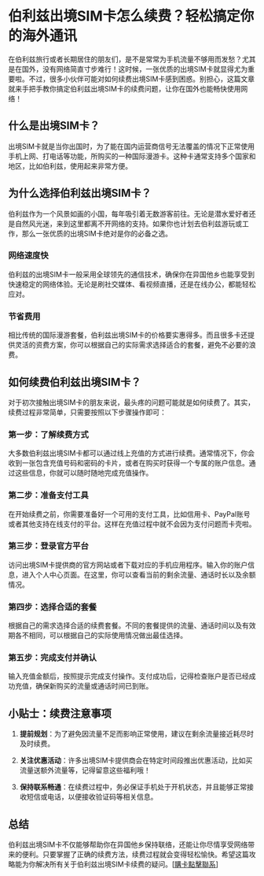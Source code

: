 # 伯利兹出境SIM卡怎么续费？轻松搞定你的海外通讯

在伯利兹旅行或者长期居住的朋友们，是不是常常为手机流量不够用而发愁？尤其是在国外，没有网络简直寸步难行！这时候，一张优质的出境SIM卡就显得尤为重要啦。不过，很多小伙伴可能对如何续费出境SIM卡感到困惑。别担心，这篇文章就来手把手教你搞定伯利兹出境SIM卡的续费问题，让你在国外也能畅快使用网络！

## 什么是出境SIM卡？

出境SIM卡就是当你出国时，为了能在国内运营商信号无法覆盖的情况下正常使用手机上网、打电话等功能，所购买的一种国际漫游卡。这种卡通常支持多个国家和地区，比如伯利兹，使用起来非常方便。

## 为什么选择伯利兹出境SIM卡？

伯利兹作为一个风景如画的小国，每年吸引着无数游客前往。无论是潜水爱好者还是自然风光迷，来到这里都离不开网络的支持。如果你也计划去伯利兹游玩或工作，那么一张优质的出境SIM卡绝对是你的必备之选。

### 网络速度快

伯利兹的出境SIM卡一般采用全球领先的通信技术，确保你在异国他乡也能享受到快速稳定的网络体验。无论是刷社交媒体、看视频直播，还是在线办公，都能轻松应对。

### 节省费用

相比传统的国际漫游套餐，伯利兹出境SIM卡的价格要实惠得多。而且很多卡还提供灵活的资费方案，你可以根据自己的实际需求选择适合的套餐，避免不必要的浪费。

## 如何续费伯利兹出境SIM卡？

对于初次接触出境SIM卡的朋友来说，最头疼的问题可能就是如何续费了。其实，续费过程非常简单，只需要按照以下步骤操作即可：

### 第一步：了解续费方式

大多数伯利兹出境SIM卡都可以通过线上充值的方式进行续费。通常情况下，你会收到一张包含充值号码和密码的卡片，或者在购买时获得一个专属的账户信息。通过这些信息，你就可以随时随地完成充值操作。

### 第二步：准备支付工具

在开始续费之前，你需要准备好一个可用的支付工具，比如信用卡、PayPal账号或者其他支持在线支付的平台。这样在充值过程中就不会因为支付问题而卡壳啦。

### 第三步：登录官方平台

访问出境SIM卡提供商的官方网站或者下载对应的手机应用程序。输入你的账户信息，进入个人中心页面。在这里，你可以查看当前的剩余流量、通话时长以及余额情况。

### 第四步：选择合适的套餐

根据自己的需求选择合适的续费套餐。不同的套餐提供的流量、通话时间以及有效期各不相同，可以根据自己的实际使用情况做出最佳选择。

### 第五步：完成支付并确认

输入充值金额后，按照提示完成支付操作。支付成功后，记得检查账户是否已经成功充值，确保新购买的流量或通话时间已到账。

## 小贴士：续费注意事项

1. **提前规划**：为了避免因流量不足而影响正常使用，建议在剩余流量接近耗尽时及时续费。
   
2. **关注优惠活动**：许多出境SIM卡提供商会在特定时间段推出优惠活动，比如买流量送额外流量等，记得留意这些福利哦！

3. **保持联系畅通**：在续费过程中，务必保证手机处于开机状态，并且能够正常接收短信或电话，以便接收验证码等相关信息。

## 总结

伯利兹出境SIM卡不仅能够帮助你在异国他乡保持联络，还能让你尽情享受网络带来的便利。只要掌握了正确的续费方法，续费过程就会变得轻松愉快。希望这篇攻略能为你解决所有关于伯利兹出境SIM卡续费的疑问。[[購卡點擊聯系](https://t.me/s/esim1088)]